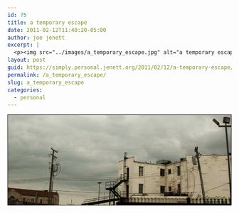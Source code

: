 ```yaml
---
id: 75
title: a temporary escape
date: 2011-02-12T11:40:20-05:00
author: joe jenett
excerpt: |
  <p><img src="../images/a_temporary_escape.jpg" alt="a temporary escape")/></p>
layout: post
guid: https://simply.personal.jenett.org/2011/02/12/a-temporary-escape/
permalink: /a_temporary_escape/
slug: a_temporary_escape
categories:
  - personal
---
```

<div class="entry-summary p-summary" itemprop="description"><p><img src="../images/a_temporary_escape.jpg" alt="a temporary escape"></p>
	</div>